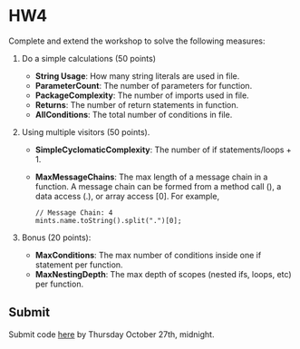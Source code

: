 ﻿# HW4

Complete and extend the workshop to solve the following measures:

1. Do a simple calculations (50 points)

   * **String Usage**: How many string literals are used in file.
   * **ParameterCount**: The number of parameters for function.
   * **PackageComplexity**: The number of imports used in file.
   * **Returns**: The number of return statements in function. 
   * **AllConditions**: The total number of conditions in file.

2. Using multiple visitors (50 points).

   * **SimpleCyclomaticComplexity**: The number of if statements/loops + 1.
   * **MaxMessageChains**: The max length of a message chain in a function. A message chain can be formed from a method call (), a data access (.), or array access [0].
     For example, 
     
     ```
     // Message Chain: 4
     mints.name.toString().split(".")[0];
     ``` 

3. Bonus (20 points):

   * **MaxConditions**: The max number of conditions inside one if statement per function.
   * **MaxNestingDepth**: The max depth of scopes (nested ifs, loops, etc) per function.

## Submit

Submit code [here](https://goo.gl/forms/nSz7BQYlchXudon22) by Thursday October 27th, midnight.
